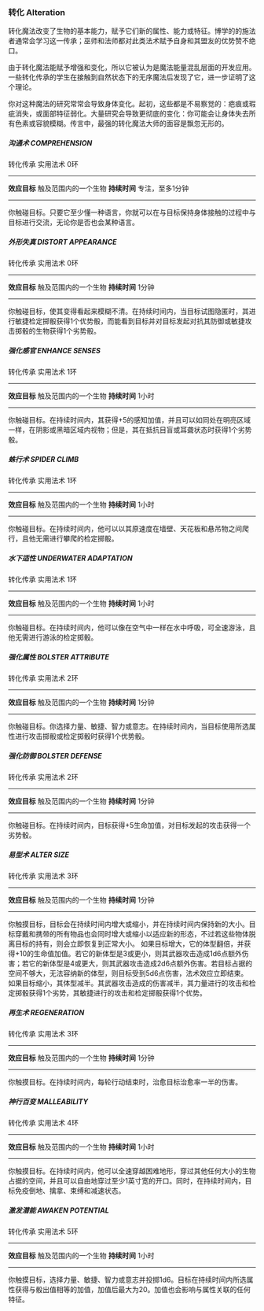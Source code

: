 ### 转化	Alteration

转化魔法改变了生物的基本能力，赋予它们新的属性、能力或特征。博学的的施法者通常会学习这一传承；巫师和法师都对此类法术赋予自身和其盟友的优势赞不绝口。

由于转化魔法能赋予增强和变化，所以它被认为是魔法能量混乱层面的开发应用。一些转化传承的学生在接触到自然状态下的无序魔法后发现了它，进一步证明了这个理论。

你对这种魔法的研究常常会导致身体变化。起初，这些都是不易察觉的：疤痕或瑕疵消失，或面部特征弱化。大量研究会导致更彻底的变化：你可能会让身体失去所有色素或容貌模糊。传言中，最强的转化魔法大师的面容是飘忽无形的。

##### **沟通术**	**COMPREHENSION**

转化传承    实用法术    0环

------

**效应目标**    触及范围内的一个生物
**持续时间**    专注，至多1分钟

------

你触碰目标。只要它至少懂一种语言，你就可以在与目标保持身体接触的过程中与目标进行交流，无论你是否也会某种语言。



##### **外形失真**	**DISTORT APPEARANCE** 

转化传承    实用法术    0环

------

**效应目标**    触及范围内的一个生物
**持续时间**    1分钟

------

你触碰目标，使其变得看起来模糊不清。在持续时间内，当目标试图隐匿时，其进行敏捷检定掷骰获得1个优势骰，而能看到目标并对目标发起对抗其防御或敏捷攻击掷骰的生物获得1个劣势骰。



##### 强化感官	**ENHANCE SENSES** 

转化传承    实用法术    1环

------

**效应目标**    触及范围内的一个生物
**持续时间**    1小时

------

你触碰目标。在持续时间内，其获得+5的感知加值，并且可以如同处在明亮区域一样，在阴影或黑暗区域内视物；但是，其在抵抗目盲或耳聋状态时获得1个劣势骰。



##### **蛛行术**	**SPIDER CLIMB**

转化传承    实用法术    1环

------

**效应目标**    触及范围内的一个生物
**持续时间**    1小时

------

你触碰目标。在持续时间内，他可以以其原速度在墙壁、天花板和悬吊物之间爬行，且他无需进行攀爬的检定掷骰。



##### 水下适性	**UNDERWATER ADAPTATION** 

转化传承    实用法术    1环

------

**效应目标**    触及范围内的一个生物
**持续时间**    1小时

------

你触碰目标。在持续时间内，他可以像在空气中一样在水中呼吸，可全速游泳，且他无需进行游泳的检定掷骰。



##### 强化属性	**BOLSTER ATTRIBUTE** 

转化传承    实用法术    2环

------

**效应目标**    触及范围内的一个生物
**持续时间**    1分钟

------

你触碰目标。你选择力量、敏捷、智力或意志。在持续时间内，当目标使用所选属性进行攻击掷骰或检定掷骰时获得1个优势骰。



##### 强化防御 	**BOLSTER DEFENSE**

转化传承    实用法术    2环

------

**效应目标**    触及范围内的一个生物
**持续时间**    1分钟

------

你触碰目标。在持续时间内，目标获得+5生命加值，对目标发起的攻击获得一个劣势骰。



##### 易型术	**ALTER SIZE**

转化传承    实用法术    3环

------

**效应目标**    触及范围内的一个生物
**持续时间**    1分钟

------

你触摸目标，目标会在持续时间内增大或缩小，并在持续时间内保持新的大小。目标穿戴和携带的所有物品也会同时增大或缩小以适应新的形态，不过若这些物体脱离目标的持有，则会立即恢复到正常大小。
如果目标增大，它的体型翻倍，并获得+10的生命值加值。若它的新体型是3或更小，则其武器攻击造成1d6点额外伤害；若它的新体型是4或更大，则其武器攻击造成2d6点额外伤害。若目标占据的空间不够大，无法容纳新的体型，则目标受到5d6点伤害，法术效应立即结束。
如果目标缩小，其体型减半。其武器攻击造成的伤害减半，其力量进行的攻击和检定掷骰获得1个劣势，其敏捷进行的攻击和检定掷骰获得1个优势。



##### 再生术	**REGENERATION**

转化传承    实用法术    3环

------

**效应目标**    触及范围内的一个生物
**持续时间**    1分钟

------

你触摸目标。在持续时间内，每轮行动结束时，治愈目标治愈率一半的伤害。



##### 神行百变	**MALLEABILITY**

转化传承    实用法术    4环

------

**效应目标**    触及范围内的一个生物
**持续时间**    1小时

------

你触摸目标。在持续时间内，他可以全速穿越困难地形，穿过其他任何大小的生物占据的空间，并且可以自由地穿过至少1英寸宽的开口。同时，在持续时间内，目标免疫倒地、擒拿、束缚和减速状态。



##### 激发潜能	**AWAKEN POTENTIAL** 

转化传承    实用法术    5环

------

**效应目标**    触及范围内的一个生物
**持续时间**    1小时

------

你触摸目标，选择力量、敏捷、智力或意志并投掷1d6。目标在持续时间内所选属性获得与骰出值相等的加值，加值后最大为20。加值也会影响与属性关联的任何特征。